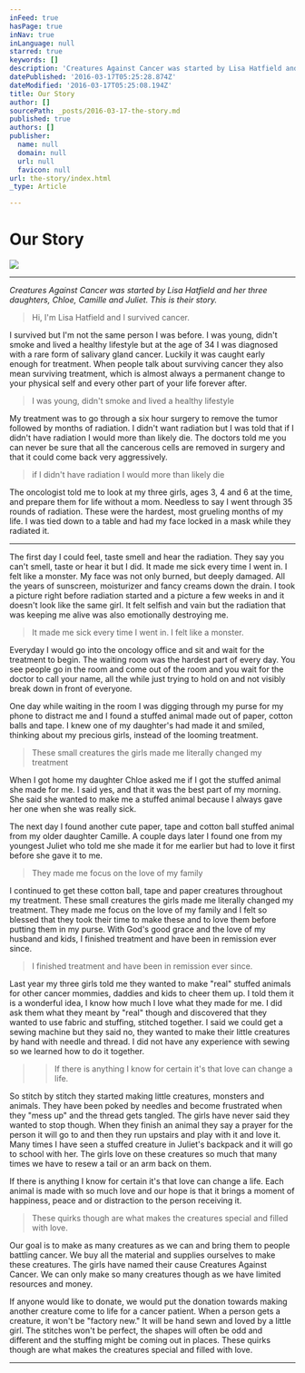 ```yaml
---
inFeed: true
hasPage: true
inNav: true
inLanguage: null
starred: true
keywords: []
description: 'Creatures Against Cancer was started by Lisa Hatfield and her three daughters, Chloe, Camille and Juliet. This is their story.'
datePublished: '2016-03-17T05:25:28.874Z'
dateModified: '2016-03-17T05:25:08.194Z'
title: Our Story
author: []
sourcePath: _posts/2016-03-17-the-story.md
published: true
authors: []
publisher:
  name: null
  domain: null
  url: null
  favicon: null
url: the-story/index.html
_type: Article

---
```

# Our Story
![](https://the-grid-user-content.s3-us-west-2.amazonaws.com/c3f11f0d-f3f8-46fd-a2c1-4cd5944f2e47.jpg)

****

_Creatures Against Cancer was started by Lisa Hatfield and her three daughters, Chloe, Camille and Juliet. This is their story._

> Hi, I'm Lisa Hatfield and I survived cancer. 

I survived but I'm not the same person I was before. I was young, didn't smoke and lived a healthy lifestyle but at the age of 34 I was diagnosed with a rare form of salivary gland cancer. Luckily it was caught early enough for treatment. When people talk about surviving cancer they also mean surviving treatment, which is almost always a permanent change to your physical self and every other part of your life forever after. 
> 
> I was young, didn't smoke and lived a healthy lifestyle

My treatment was to go through a six hour surgery to remove the tumor followed by months of radiation. I didn't want radiation but I was told that if I didn't have radiation I would more than likely die. The doctors told me you can never be sure that all the cancerous cells are removed in surgery and that it could come back very aggressively.

> if I didn't have radiation I would more than likely die

The oncologist told me to look at my three girls, ages 3, 4 and 6 at the time, and prepare them for life without a mom. Needless to say I went through 35 rounds of radiation. These were the hardest, most grueling months of my life. I was tied down to a table and had my face locked in a mask while they radiated it. 

********

The first day I could feel, taste smell and hear the radiation. They say you can't smell, taste or hear it but I did. It made me sick every time I went in.  I felt like a monster. My face was not only burned, but deeply damaged. All the years of sunscreen, moisturizer and fancy creams down the drain. I took a picture right before radiation started and a picture a few weeks in and it doesn't look like the same girl. It felt selfish and vain but the radiation that was keeping me alive was also emotionally destroying me.

> It made me sick every time I went in. I felt like a monster.

Everyday I would go into the oncology office and sit and wait for the treatment to begin. The waiting room was the hardest part of every day. You see people go in the room and come out of the room and you wait for the doctor to call your name, all the while just trying to hold on and not visibly break down in front of everyone.

One day while waiting in the room I was digging through my purse for my phone to distract me and I found a stuffed animal made out of paper, cotton balls and tape. I knew one of my daughter's had made it and smiled, thinking about my precious girls, instead of the looming treatment. 
> 
> These small creatures the girls made me literally changed my treatment

When I got home my daughter Chloe asked me if I got the stuffed animal she made for me. I said yes, and that it was the best part of my morning. She said she wanted to make me a stuffed animal because I always gave her one when she was really sick. 

The next day I found another cute paper, tape and cotton ball stuffed animal from my older daughter Camille. A couple days later I found one from my youngest Juliet who told me she made it for me earlier but had to love it first before she gave it to me. 
> 
> They made me focus on the love of my family

I continued to get these cotton ball, tape and paper creatures throughout my treatment. These small creatures the girls made me literally changed my treatment. They made me focus on the love of my family and I felt so blessed that they took their time to make these and to love them before putting them in my purse. With God's good grace and the love of my husband and kids, I finished treatment and have been in remission ever since.

> I finished treatment and have been in remission ever since.

Last year my three girls told me they wanted to make "real" stuffed animals for other cancer mommies, daddies and kids to cheer them up. I told them it is a wonderful idea, I know how much I love what they made for me. I did ask them what they meant by "real" though and discovered that they wanted to use fabric and stuffing, stitched together.  I said we could get a sewing machine but they said no, they wanted to make their little creatures by hand with needle and thread. I did not have any experience with sewing so we learned how to do it together.

> > If there is anything I know for certain it's that love can change a life.
> 
> 

So stitch by stitch they started making little creatures, monsters and animals. They have been poked by needles and become frustrated when they "mess up" and the thread gets tangled. The girls have never said they wanted to stop though. When they finish an animal they say a prayer for the person it will go to and then they run upstairs and play with it and love it. Many times I have seen a stuffed creature in Juliet's backpack and it will go to school with her. The girls love on these creatures so much that many times we have to resew a tail or an arm back on them.

If there is anything I know for certain it's that love can change a life. Each animal is made with so much love and our hope is that it brings a moment of happiness, peace and or distraction to the person receiving it. 
> 
> These quirks though are what makes the creatures special and filled with love.

Our goal is to make as many creatures as we can and bring them to people battling cancer. We buy all the material and supplies ourselves to make these creatures. The girls have named their cause Creatures Against Cancer. We can only make so many creatures though as we have limited resources and money. 

If anyone would like to donate, we would put the donation towards making another creature come to life for a cancer patient. When a person gets a creature, it won't be "factory new." It will be hand sewn and loved by a little girl. The stitches won't be perfect, the shapes will often be odd and different and the stuffing might be coming out in places. These quirks though are what makes the creatures special and filled with love.

****